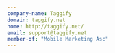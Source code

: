 ```yaml
---
company-name: Taggify
domain: taggify.net
home: http://taggify.net/
email: support@taggify.net
member-of: "Mobile Marketing Asc"
---
```




